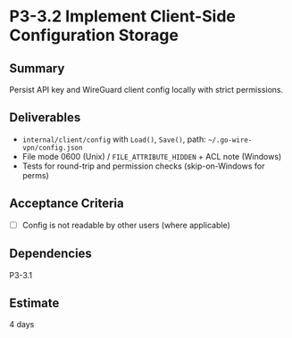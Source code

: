 # P3-3.2 Implement Client-Side Configuration Storage

## Summary
Persist API key and WireGuard client config locally with strict permissions.

## Deliverables
- `internal/client/config` with `Load()`, `Save()`, path: `~/.go-wire-vpn/config.json`
- File mode 0600 (Unix) / `FILE_ATTRIBUTE_HIDDEN` + ACL note (Windows)
- Tests for round-trip and permission checks (skip-on-Windows for perms)

## Acceptance Criteria
- [ ] Config is not readable by other users (where applicable)

## Dependencies
P3-3.1

## Estimate
4 days


